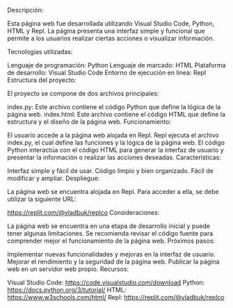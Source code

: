 Descripción:

Esta página web fue desarrollada utilizando Visual Studio Code, Python, HTML y Repl. La página presenta una interfaz simple y funcional que permite a los usuarios realizar ciertas acciones o visualizar información.

Tecnologías utilizadas:

Lenguaje de programación: Python
Lenguaje de marcado: HTML
Plataforma de desarrollo: Visual Studio Code
Entorno de ejecución en línea: Repl
Estructura del proyecto:

El proyecto se compone de dos archivos principales:

index.py: Este archivo contiene el código Python que define la lógica de la página web.
index.html: Este archivo contiene el código HTML que define la estructura y el diseño de la página web.
Funcionamiento:

El usuario accede a la página web alojada en Repl.
Repl ejecuta el archivo index.py, el cual define las funciones y la lógica de la página web.
El código Python interactúa con el código HTML para generar la interfaz de usuario y presentar la información o realizar las acciones deseadas.
Características:

Interfaz simple y fácil de usar.
Código limpio y bien organizado.
Fácil de modificar y ampliar.
Despliegue:

La página web se encuentra alojada en Repl. Para acceder a ella, se debe utilizar la siguiente URL:

https://replit.com/@vladbuk/replco
Consideraciones:

La página web se encuentra en una etapa de desarrollo inicial y puede tener algunas limitaciones.
Se recomienda revisar el código fuente para comprender mejor el funcionamiento de la página web.
Próximos pasos:

Implementar nuevas funcionalidades y mejoras en la interfaz de usuario.
Mejorar el rendimiento y la seguridad de la página web.
Publicar la página web en un servidor web propio.
Recursos:

Visual Studio Code: https://code.visualstudio.com/download
Python: https://docs.python.org/3/tutorial/
HTML: https://www.w3schools.com/html/
Repl: https://replit.com/@vladbuk/replco
